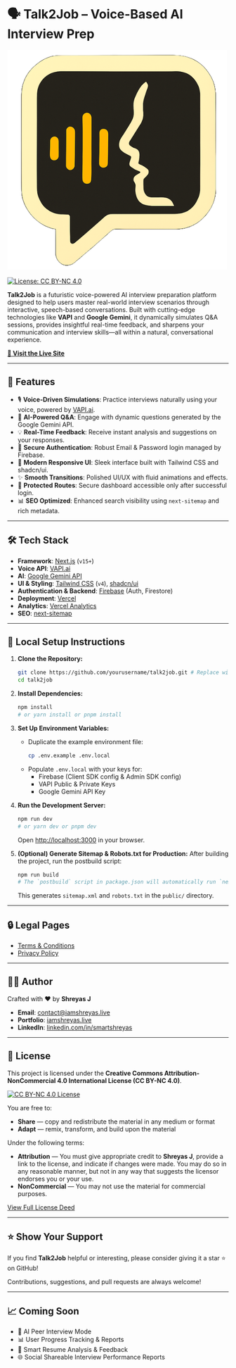 # 🗣️ Talk2Job – Voice-Based AI Interview Prep

![Talk2Job Logo](./public/logo.png)

[![License: CC BY-NC 4.0](https://img.shields.io/badge/License-CC%20BY--NC%204.0-lightgrey.svg)](https://creativecommons.org/licenses/by-nc/4.0/)

**Talk2Job** is a futuristic voice-powered AI interview preparation platform designed to help users master real-world interview scenarios through interactive, speech-based conversations. Built with cutting-edge technologies like **VAPI** and **Google Gemini**, it dynamically simulates Q&A sessions, provides insightful real-time feedback, and sharpens your communication and interview skills—all within a natural, conversational experience.

**[🔗 Visit the Live Site](https://talk2job.vercel.app)**

---

## 🚀 Features

-   🎙️ **Voice-Driven Simulations**: Practice interviews naturally using your voice, powered by [VAPI.ai](https://vapi.ai).
-   🤖 **AI-Powered Q&A**: Engage with dynamic questions generated by the Google Gemini API.
-   💡 **Real-Time Feedback**: Receive instant analysis and suggestions on your responses.
-   🔐 **Secure Authentication**: Robust Email & Password login managed by Firebase.
-   📱 **Modern Responsive UI**: Sleek interface built with Tailwind CSS and shadcn/ui.
-   ✨ **Smooth Transitions**: Polished UI/UX with fluid animations and effects.
-   📁 **Protected Routes**: Secure dashboard accessible only after successful login.
-   📊 **SEO Optimized**: Enhanced search visibility using `next-sitemap` and rich metadata.

---

## 🛠️ Tech Stack

-   **Framework**: [Next.js](https://nextjs.org/) (`v15+`)
-   **Voice API**: [VAPI.ai](https://vapi.ai)
-   **AI**: [Google Gemini API](https://deepmind.google/technologies/gemini)
-   **UI & Styling**: [Tailwind CSS](https://tailwindcss.com) (`v4`), [shadcn/ui](https://ui.shadcn.com/)
-   **Authentication & Backend**: [Firebase](https://firebase.google.com/) (Auth, Firestore)
-   **Deployment**: [Vercel](https://vercel.com)
-   **Analytics**: [Vercel Analytics](https://vercel.com/analytics)
-   **SEO**: [next-sitemap](https://github.com/iamvishnusankar/next-sitemap)

---

## 🧠 Local Setup Instructions

1.  **Clone the Repository:**
    ```bash
    git clone https://github.com/yourusername/talk2job.git # Replace with your repo URL
    cd talk2job
    ```

2.  **Install Dependencies:**
    ```bash
    npm install
    # or yarn install or pnpm install
    ```

3.  **Set Up Environment Variables:**
    -   Duplicate the example environment file:
        ```bash
        cp .env.example .env.local
        ```
    -   Populate `.env.local` with your keys for:
        -   Firebase (Client SDK config & Admin SDK config)
        -   VAPI Public & Private Keys
        -   Google Gemini API Key

4.  **Run the Development Server:**
    ```bash
    npm run dev
    # or yarn dev or pnpm dev
    ```
    Open [http://localhost:3000](http://localhost:3000) in your browser.

5.  **(Optional) Generate Sitemap & Robots.txt for Production:**
    After building the project, run the postbuild script:
    ```bash
    npm run build
    # The `postbuild` script in package.json will automatically run `next-sitemap`
    ```
    This generates `sitemap.xml` and `robots.txt` in the `public/` directory.

---

## 🔒 Legal Pages

-   [Terms & Conditions](/legal/terms)
-   [Privacy Policy](/legal/privacy)

---

## 🧑‍💻 Author

Crafted with ❤️ by **Shreyas J**

-   **Email**: [contact@iamshreyas.live](mailto:contact@iamshreyas.live)
-   **Portfolio**: [iamshreyas.live](https://iamshreyas.live)
-   **LinkedIn**: [linkedin.com/in/smartshreyas](https://linkedin.com/in/smartshreyas)

---

## 📜 License

This project is licensed under the **Creative Commons Attribution-NonCommercial 4.0 International License (CC BY-NC 4.0)**.

[![CC BY-NC 4.0 License](https://licensebuttons.net/l/by-nc/4.0/88x31.png)](https://creativecommons.org/licenses/by-nc/4.0/)

You are free to:

-   **Share** — copy and redistribute the material in any medium or format
-   **Adapt** — remix, transform, and build upon the material

Under the following terms:

-   **Attribution** — You must give appropriate credit to **Shreyas J**, provide a link to the license, and indicate if changes were made. You may do so in any reasonable manner, but not in any way that suggests the licensor endorses you or your use.
-   **NonCommercial** — You may not use the material for commercial purposes.

[View Full License Deed](https://creativecommons.org/licenses/by-nc/4.0/)

---

## ⭐ Show Your Support

If you find **Talk2Job** helpful or interesting, please consider giving it a star ⭐ on GitHub!

Contributions, suggestions, and pull requests are always welcome!

---

## 📈 Coming Soon

-   👥 AI Peer Interview Mode
-   📊 User Progress Tracking & Reports
-   🧠 Smart Resume Analysis & Feedback
-   🌐 Social Shareable Interview Performance Reports
